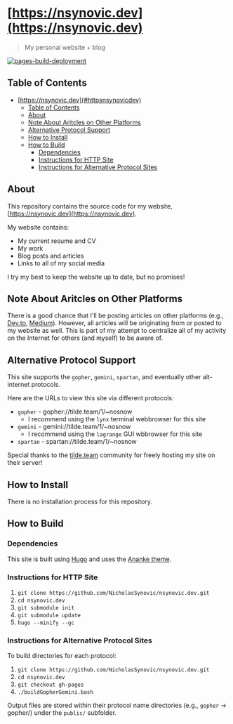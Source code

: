 # [https://nsynovic.dev](https://nsynovic.dev)

> My personal website + blog

[![pages-build-deployment](https://github.com/NicholasSynovic/nsynovic.dev/actions/workflows/pages/pages-build-deployment/badge.svg?branch=gh-pages)](https://github.com/NicholasSynovic/nsynovic.dev/actions/workflows/pages/pages-build-deployment)

## Table of Contents

- [https://nsynovic.dev](#httpsnsynovicdev)
  - [Table of Contents](#table-of-contents)
  - [About](#about)
  - [Note About Aritcles on Other Platforms](#note-about-aritcles-on-other-platforms)
  - [Alternative Protocol Support](#alternative-protocol-support)
  - [How to Install](#how-to-install)
  - [How to Build](#how-to-build)
    - [Dependencies](#dependencies)
    - [Instructions for HTTP Site](#instructions-for-http-site)
    - [Instructions for Alternative Protocol Sites](#instructions-for-alternative-protocol-sites)

## About

This repository contains the source code for my website,
[https://nsynovic.dev](https://nsynovic.dev).

My website contains:

- My current resume and CV
- My work
- Blog posts and articles
- Links to all of my social media

I try my best to keep the website up to date, but no promises!

## Note About Aritcles on Other Platforms

There is a good chance that I'll be posting articles on other platforms (e.g.,
[Dev.to](https://dev.to), [Medium](https://medium.com)). However, all articles
will be originating from or posted to my website as well. This is part of my
attempt to centralize all of my activity on the Internet for others (and myself)
to be aware of.

## Alternative Protocol Support

This site supports the `gopher`, `gemini`, `spartan`, and eventually other
alt-internet protocols.

Here are the URLs to view this site via different protocols:

- `gopher` - gopher://tilde.team/1/~nosnow
  - I recommend using the `lynx` terminal webbrowser for this site
- `gemini` - gemini://tilde.team/1/~nosnow
  - I recommend using the `lagrange` GUI wbbrowser for this site
- `spartan` - spartan://tilde.team/1/~nosnow

Special thanks to the [tilde.team](https://tilde.team) community for freely
hosting my site on their server!

## How to Install

There is no installation process for this repository.

## How to Build

### Dependencies

This site is built using [Hugo](https://gohugo.io) and uses the
[Ananke theme](https://github.com/theNewDynamic/gohugo-theme-ananke).

### Instructions for HTTP Site

1. `git clone https://github.com/NicholasSynovic/nsynovic.dev.git`
2. `cd nsynovic.dev`
3. `git submodule init`
4. `git submodule update`
5. `hugo --minify --gc`

### Instructions for Alternative Protocol Sites

To build directories for each protocol:

1. `git clone https://github.com/NicholasSynovic/nsynovic.dev.git`
2. `cd nsynovic.dev`
3. `git checkout gh-pages`
4. `./buildGopherGemini.bash`

Output files are stored within their protocol name directories (e.g., `gopher`
-> gopher/) under the `public/` subfolder.
